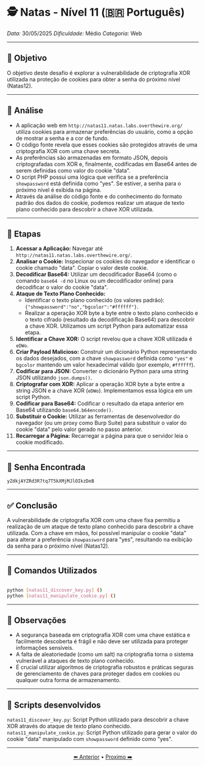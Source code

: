# 🕵️ Natas - Nível 11 (🇧🇷 Português)
*Data:* 30/05/2025
*Dificuldade:* Médio
*Categoria:* Web

---

## 🎯 Objetivo

O objetivo deste desafio é explorar a vulnerabilidade de criptografia XOR utilizada na proteção de cookies para obter a senha do próximo nível (Natas12).

---

## 🔎 Análise

- A aplicação web em `http://natas11.natas.labs.overthewire.org/` utiliza cookies para armazenar preferências do usuário, como a opção de mostrar a senha e a cor de fundo.
- O código fonte revela que esses cookies são protegidos através de uma criptografia XOR com uma chave secreta.
- As preferências são armazenadas em formato JSON, depois criptografadas com XOR e, finalmente, codificadas em Base64 antes de serem definidas como valor do cookie "data".
- O script PHP possui uma lógica que verifica se a preferência `showpassword` está definida como "yes". Se estiver, a senha para o próximo nível é exibida na página.
- Através da análise do código fonte e do conhecimento do formato padrão dos dados do cookie, podemos realizar um ataque de texto plano conhecido para descobrir a chave XOR utilizada.

---

## 🧱 Etapas

1.  **Acessar a Aplicação:** Navegar até `http://natas11.natas.labs.overthewire.org/`.
2.  **Analisar o Cookie:** Inspecionar os cookies do navegador e identificar o cookie chamado "data". Copiar o valor deste cookie.
3.  **Decodificar Base64:** Utilizar um decodificador Base64 (como o comando `base64 -d` no Linux ou um decodificador online) para decodificar o valor do cookie "data".
4.  **Ataque de Texto Plano Conhecido:**
    - Identificar o texto plano conhecido (os valores padrão): `{"showpassword":"no","bgcolor":"#ffffff"}`.
    - Realizar a operação XOR byte a byte entre o texto plano conhecido e o texto cifrado (resultado da decodificação Base64) para descobrir a chave XOR. Utilizamos um script Python para automatizar essa etapa.
5.  **Identificar a Chave XOR:** O script revelou que a chave XOR utilizada é `eDWo`.
6.  **Criar Payload Malicioso:** Construir um dicionário Python representando os dados desejados, com a chave `showpassword` definida como `"yes"` e `bgcolor` mantendo um valor hexadecimal válido (por exemplo, `#ffffff`).
7.  **Codificar para JSON:** Converter o dicionário Python para uma string JSON utilizando `json.dumps()`.
8.  **Criptografar com XOR:** Aplicar a operação XOR byte a byte entre a string JSON e a chave XOR (`eDWo`). Implementamos essa lógica em um script Python.
9.  **Codificar para Base64:** Codificar o resultado da etapa anterior em Base64 utilizando `base64.b64encode()`.
10. **Substituir o Cookie:** Utilizar as ferramentas de desenvolvedor do navegador (ou um proxy como Burp Suite) para substituir o valor do cookie "data" pelo valor gerado no passo anterior.
11. **Recarregar a Página:** Recarregar a página para que o servidor leia o cookie modificado.

---

## 🔑 Senha Encontrada

```
yZdkjAYZRd3R7tq7T5kXMjMJlOIkzDeB
```

---

## ✅ Conclusão

A vulnerabilidade de criptografia XOR com uma chave fixa permitiu a realização de um ataque de texto plano conhecido para descobrir a chave utilizada. Com a chave em mãos, foi possível manipular o cookie "data" para alterar a preferência `showpassword` para "yes", resultando na exibição da senha para o próximo nível (Natas12).

---

## 🧪 Comandos Utilizados

```bash

python [natas11_discover_key.py] ()
python [natas11_manipulate_cookie.py] ()
```

---

## 🧠 Observações

- A segurança baseada em criptografia XOR com uma chave estática e facilmente descoberta é frágil e não deve ser utilizada para proteger informações sensíveis.
- A falta de aleatoriedade (como um salt) na criptografia torna o sistema vulnerável a ataques de texto plano conhecido.
- É crucial utilizar algoritmos de criptografia robustos e práticas seguras de gerenciamento de chaves para proteger dados em cookies ou qualquer outra forma de armazenamento.  


---

## 📎 Scripts desenvolvidos

`natas11_discover_key.py`: Script Python utilizado para descobrir a chave XOR através do ataque de texto plano conhecido. 
`natas11_manipulate_cookie.py`: Script Python utilizado para gerar o valor do cookie "data" manipulado com `showpassword` definido como "yes".

---

<p align="center"> <a href="../Natas10/Readme-BR.md">⬅️ Anterior</a> • <a href="../Natas12/Readme-BR.md">Proximo ➡️</a> </p>
